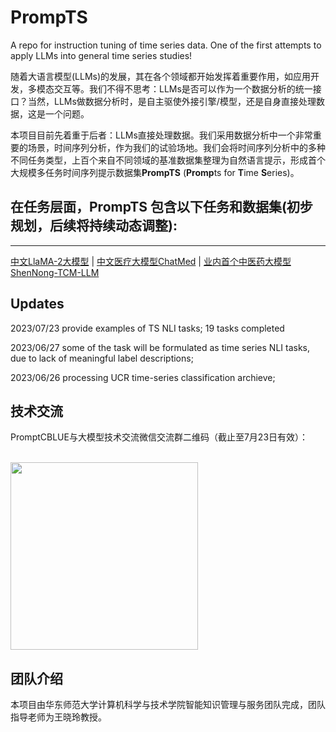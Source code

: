 # PrompTS
A repo for instruction tuning of time series data. One of the first attempts to apply LLMs into general time series studies! 

随着大语言模型(LLMs)的发展，其在各个领域都开始发挥着重要作用，如应用开发，多模态交互等。我们不得不思考：LLMs是否可以作为一个数据分析的统一接口？当然，LLMs做数据分析时，是自主驱使外接引擎/模型，还是自身直接处理数据，这是一个问题。

本项目目前先着重于后者：LLMs直接处理数据。我们采用数据分析中一个非常重要的场景，时间序列分析，作为我们的试验场地。我们会将时间序列分析中的多种不同任务类型，上百个来自不同领域的基准数据集整理为自然语言提示，形成首个大规模多任务时间序列提示数据集**PrompTS** (**Promp**ts for **T**ime **S**eries)。

在任务层面，**PrompTS** 包含以下任务和数据集(初步规划，后续将持续动态调整):
- 


----

[中文LlaMA-2大模型](https://github.com/michael-wzhu/Chinese-LlaMA2) | [中文医疗大模型ChatMed](https://github.com/michael-wzhu/ChatMed) |  [业内首个中医药大模型ShenNong-TCM-LLM](https://github.com/michael-wzhu/ShenNong-TCM-LLM) 



## Updates

2023/07/23 provide examples of TS NLI tasks; 19 tasks completed

2023/06/27 some of the task will be formulated as time series NLI tasks, due to lack of meaningful label descriptions; 

2023/06/26 processing UCR time-series classification archieve; 




## 技术交流

PromptCBLUE与大模型技术交流微信交流群二维码（截止至7月23日有效）：
<p align="left">
    <br>
    <img src="./pics/wechat_qrcode.jpg" width="300"/>
    <br>
</p>


## 团队介绍

本项目由华东师范大学计算机科学与技术学院智能知识管理与服务团队完成，团队指导老师为王晓玲教授。
